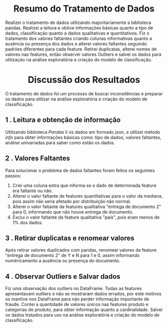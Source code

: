 <h1 align ="center">Resumo do Tratamento de Dados</h1>

Realizei o tratamento de dados utilizando majoritariamente a biblioteca pandas. Realizei a leitura e obtive informações básicas quanto a tipo de dados, classificação quanto a dados qualitativas e quantitativos. Fiz o tratamento dos valores faltantes criando colunas informativas quanto a ausência ou presença dos dados e alterei valores faltantes seguindo padrões diferentes para cada feature. Retirei duplicatas, alterei nomes de valores nas features, então observei valores Outliers e salvei os dados para utilização na análise exploratória e criação do modelo de classificação.

<h1 align ="center">Discussão dos Resultados</h1>

O tratamento de dados foi um processo de buscar inconsitências e preparar os dados para utilizar na análise exploratória e criação do modelo de classificação.

<h2 align= "Left"> 1 . Leitura e obtenção de informação</h2>

Utilizando biblioteca *Pandas* li os dados em formado json, e utilizei método *info* para obter informações básicas como: tipo de dados, valores faltantes, análise univariadas para saber como estão os dados. 

<h2 align= "Left"> 2 . Valores Faltantes</h2>

Para solucionar o problema de dados faltantes foram feitos os seguintes passos: 
1. Criei uma coluna extra que informa se o dado de determinada feature era faltante ou não.
2. Alterei o valor faltante de features quantitativas para o valor da mediana, pois assim não seria afetado por distribuição não normal.
3. Alterei o valor faltante da features qualitativa "entrega de documento 2" para 0, informando que não houve entrega de documento.
4. Exclui o valor faltante da feature qualitativa "país", pois eram menos de 1% dos dados.
   
<h2 align= "Left"> 3 . Retirar duplicatas e renomear valores</h2>

Após retirar valores duplicados com pandas, renomeei valores da feature "entrega de documento 2" de Y e N para 1 e 0, assim informando numéricamento a ausência ou presença do documento.

<h2 align= "Left"> 4 . Observar Outliers e Salvar dados</h2>

Fiz uma observação dos outliers no DataFrame. Todas as features apresentavam outliers e não se mostraram dados errados, por este motivos os mantive nos DataFrame para não perder informação importante de fraude. 
Contei a quantidade de valores únicos nas features produto e categorias de produto, para obter informação quanto a cardinalidade. 
Salvei os dados tratados para uso na análise exploratória e criação do modelo de classificação.






